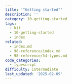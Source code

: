 ```yaml
---
title: '"Getting started"'
description: ''
category: 10-getting-started
tags:
  - kit
  - 10-getting-started
  - index
related:
  - index.md
  - 98-reference/index.md
  - 98-reference/54-types.md
code_categories:
  - typescript
difficulty: intermediate
last_updated: '2025-02-09'
---
```


